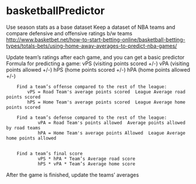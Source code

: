 # basketballPredictor
Use season stats as a base dataset
Keep a dataset of NBA teams and compare defensive and offensive ratings b/w teams
http://www.basketbet.net/how-to-start-betting-online/basketball-betting-types/totals-bets/using-home-away-averages-to-predict-nba-games/

Update team’s ratings after each game, and you can get a basic predictor
Formula for predicting a game:
        vPS (visiting points scored +/-)
        vPA (visiting points allowed +/-)
        hPS (home points scored +/-)
        hPA (home points allowed +/-)

        Find a team’s offense compared to the rest of the league:
            vPS = Road Team's average points scored  League Average road points scored
            hPS = Home Team's average points scored  League Average home points scored

        Find a team’s defense compared to the rest of the league:
                vPA = Road Team's points allowed  Average points allowed by road teams
                hPA = Home Team's average points Allowed  League Average home points allowed


        Find a team’s final score
                vPS * hPA * Team’s Average road score
                hPS * vPA * Team’s Average home score

After the game is finished, update the teams’ averages
